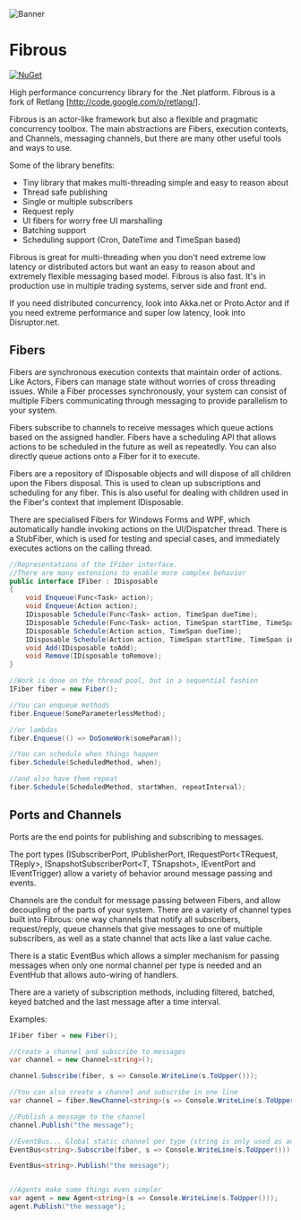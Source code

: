 ![Banner](Images/Banner.png)

# Fibrous

[![NuGet](https://img.shields.io/nuget/v/Fibrous.svg)](https://www.nuget.org/packages/Fibrous/)

High performance concurrency library for the .Net platform. Fibrous is a fork of
Retlang [http://code.google.com/p/retlang/].

Fibrous is an actor-like framework but also a flexible and pragmatic concurrency toolbox. The main abstractions are
Fibers, execution contexts, and Channels, messaging channels, but there are many other useful tools and ways to use.

Some of the library benefits:

- Tiny library that makes multi-threading simple and easy to reason about
- Thread safe publishing
- Single or multiple subscribers
- Request reply
- UI fibers for worry free UI marshalling
- Batching support
- Scheduling support (Cron, DateTime and TimeSpan based)

Fibrous is great for multi-threading when you don't need extreme low latency or distributed actors but want an easy to
reason about and extremely flexible messaging based model. Fibrous is also fast. It's in production use in multiple
trading systems, server side and front end.

If you need distributed concurrency, look into Akka.net or Proto.Actor and if you need extreme performance and super low
latency, look into Disruptor.net.

Fibers
------

Fibers are synchronous execution contexts that maintain order of actions. Like Actors, Fibers can manage state without
worries of cross threading issues. While a Fiber processes synchronously, your system can consist of multiple Fibers
communicating through messaging to provide parallelism to your system.

Fibers subscribe to channels to receive messages which queue actions based on the assigned handler. Fibers have a
scheduling API that allows actions to be scheduled in the future as well as repeatedly. You can also directly queue
actions onto a Fiber for it to execute.

Fibers are a repository of IDisposable objects and will dispose of all children upon the Fibers disposal. This is used
to clean up subscriptions and scheduling for any fiber. This is also useful for dealing with children used in the
Fiber's context that implement IDisposable.

There are specialised Fibers for Windows Forms and WPF, which automatically handle invoking actions on the UI/Dispatcher
thread. There is a StubFiber, which is used for testing and special cases, and immediately executes actions on the
calling thread.

```csharp
//Representations of the IFiber interface.
//There are many extensions to enable more complex behavior
public interface IFiber : IDisposable
{
    void Enqueue(Func<Task> action);
    void Enqueue(Action action);
    IDisposable Schedule(Func<Task> action, TimeSpan dueTime);
    IDisposable Schedule(Func<Task> action, TimeSpan startTime, TimeSpan interval);
    IDisposable Schedule(Action action, TimeSpan dueTime);
    IDisposable Schedule(Action action, TimeSpan startTime, TimeSpan interval);
    void Add(IDisposable toAdd);
    void Remove(IDisposable toRemove);
}
```

```csharp
//Work is done on the thread pool, but in a sequential fashion
IFiber fiber = new Fiber();

//You can enqueue methods
fiber.Enqueue(SomeParameterlessMethod);

//or lambdas
fiber.Enqueue(() => DoSomeWork(someParam));

//You can schedule when things happen
fiber.Schedule(ScheduledMethod, when);

//and also have them repeat
fiber.Schedule(ScheduledMethod, startWhen, repeatInterval);
```

Ports and Channels
------------------

Ports are the end points for publishing and subscribing to messages.

The port types (ISubscriberPort<T>, IPublisherPort<T>, IRequestPort<TRequest, TReply>, ISnapshotSubscriberPort<T,
TSnapshot>, IEventPort and IEventTrigger) allow a variety of behavior around message passing and events.

Channels are the conduit for message passing between Fibers, and allow decoupling of the parts of your system. There are
a variety of channel types built into Fibrous: one way channels that notify all subscribers, request/reply, queue
channels that give messages to one of multiple subscribers, as well as a state channel that acts like a last value
cache.

There is a static EventBus which allows a simpler mechanism for passing messages when only one normal channel per type
is needed and an EventHub that allows auto-wiring of handlers.

There are a variety of subscription methods, including filtered, batched, keyed batched and the last message after a
time interval.

Examples:

```csharp
IFiber fiber = new Fiber();

//Create a channel and subscribe to messages
var channel = new Channel<string>();

channel.Subscribe(fiber, s => Console.WriteLine(s.ToUpper()));

//You can also create a channel and subscribe in one line
var channel = fiber.NewChannel<string>(s => Console.WriteLine(s.ToUpper()));

//Publish a message to the channel
channel.Publish("the message");

//EventBus... Global static channel per type (string is only used as an example)
EventBus<string>.Subscribe(fiber, s => Console.WriteLine(s.ToUpper()));

EventBus<string>.Publish("the message");


//Agents make some things even simpler
var agent = new Agent<string>(s => Console.WriteLine(s.ToUpper()));
agent.Publish("the message");
```
